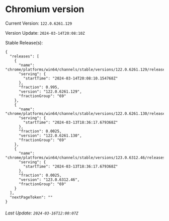 # Chromium version

Current Version: `122.0.6261.129`

Version Update: `2024-03-14T20:08:10Z`

Stable Release(s):
```
{
  "releases": [
    {
      "name": "chrome/platforms/win64/channels/stable/versions/122.0.6261.129/releases/1710446890",
      "serving": {
        "startTime": "2024-03-14T20:08:10.154768Z"
      },
      "fraction": 0.995,
      "version": "122.0.6261.129",
      "fractionGroup": "69"
    },
    {
      "name": "chrome/platforms/win64/channels/stable/versions/122.0.6261.130/releases/1710354977",
      "serving": {
        "startTime": "2024-03-13T18:36:17.679368Z"
      },
      "fraction": 0.0025,
      "version": "122.0.6261.130",
      "fractionGroup": "69"
    },
    {
      "name": "chrome/platforms/win64/channels/stable/versions/123.0.6312.46/releases/1710354977",
      "serving": {
        "startTime": "2024-03-13T18:36:17.679368Z"
      },
      "fraction": 0.0025,
      "version": "123.0.6312.46",
      "fractionGroup": "69"
    }
  ],
  "nextPageToken": ""
}
```

###### Last Update: `2024-03-16T12:00:07Z`
        